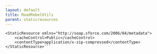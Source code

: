 ```yaml
---
layout: default
title: RoadRebelUtils
parent: staticresources
---
```


```<?xml version="1.0" encoding="UTF-8"?>
<StaticResource xmlns="http://soap.sforce.com/2006/04/metadata">
    <cacheControl>Public</cacheControl>
    <contentType>application/x-zip-compressed</contentType>
</StaticResource>```

